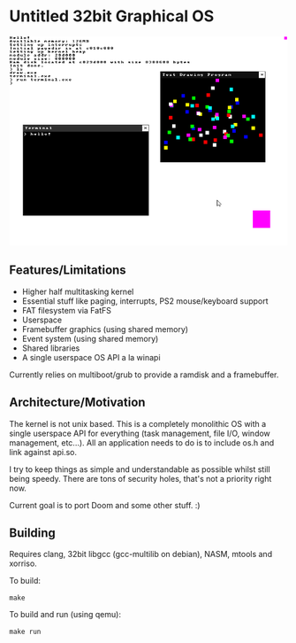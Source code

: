 # Untitled 32bit Graphical OS

![Screenshot](res/screenshot.png)

## Features/Limitations

* Higher half multitasking kernel
* Essential stuff like paging, interrupts, PS2 mouse/keyboard support
* FAT filesystem via FatFS
* Userspace
* Framebuffer graphics (using shared memory)
* Event system (using shared memory)
* Shared libraries
* A single userspace OS API a la winapi

Currently relies on multiboot/grub to provide a ramdisk and a framebuffer.

## Architecture/Motivation

The kernel is not unix based. This is a completely monolithic OS with a single userspace API for everything (task management, file I/O, window management, etc...). All an application needs to do is to include os.h and link against api.so.

I try to keep things as simple and understandable as possible whilst still being speedy. There are tons of security holes, that's not a priority right now.

Current goal is to port Doom and some other stuff. :)

## Building

Requires clang, 32bit libgcc (gcc-multilib on debian), NASM, mtools and xorriso.

To build:
```
make
```
To build and run (using qemu):
```
make run
```
